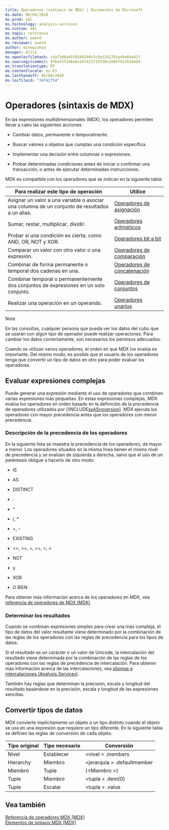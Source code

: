 ```yaml
---
title: Operadores (sintaxis de MDX) | Documentos de Microsoft
ms.date: 06/04/2018
ms.prod: sql
ms.technology: analysis-services
ms.custom: mdx
ms.topic: reference
ms.author: owend
ms.reviewer: owend
author: minewiskan
manager: kfile
ms.openlocfilehash: c4af3d6a65f6104240c5c9a32d1761e4be69a41f
ms.sourcegitcommit: 97bef3f248abce57422f15530c1685f91392b494
ms.translationtype: MT
ms.contentlocale: es-ES
ms.lasthandoff: 06/04/2018
ms.locfileid: "34742754"
---
```

# <a name="operators-mdx-syntax"></a>Operadores (sintaxis de MDX)


  En las expresiones multidimensionales (MDX), los operadores permiten llevar a cabo las siguientes acciones:  
  
-   Cambiar datos, permanente o temporalmente.  
  
-   Buscar valores u objetos que cumplan una condición específica.  
  
-   Implementar una decisión entre columnas o expresiones.  
  
-   Probar determinadas condiciones antes de iniciar o confirmar una transacción, o antes de ejecutar determinadas instrucciones.  
  
 MDX es compatible con los operadores que se indican en la siguiente tabla:  
  
|Para realizar este tipo de operación|Utilice|  
|---------------------------------------|---------|  
|Asignar un valor a una variable o asociar una columna de un conjunto de resultados a un alias.|[Operadores de asignación](../mdx/assignment-operators.md)|  
|Sumar, restar, multiplicar, dividir.|[Operadores aritméticos](../mdx/arithmetic-operators.md)|  
|Probar si una condición es cierta, como AND, OR, NOT y XOR.|[Operadores bit a bit](../mdx/bitwise-operators.md)|  
|Comparar un valor con otro valor o una expresión.|[Operadores de comparación](../mdx/comparison-operators.md)|  
|Combinar de forma permanente o temporal dos cadenas en una.|[Operadores de concatenación](../mdx/concatenation-operators.md)|  
|Combinar temporal o permanentemente dos conjuntos de expresiones en un solo conjunto.|[Operadores de conjuntos](../mdx/set-operators.md)|  
|Realizar una operación en un operando.|[Operadores unarios](../mdx/unary-operators.md)|  
  
> [!NOTE]  
>  En las consultas, cualquier persona que pueda ver los datos del cubo que se usarán con algún tipo de operador puede realizar operaciones. Para cambiar los datos correctamente, son necesarios los permisos adecuados.  
  
 Cuando se utilizan varios operadores, el orden en que MDX los evalúa es importante. Del mismo modo, es posible que el usuario de los operadores tenga que convertir un tipo de datos en otro para poder evaluar los operadores.  
  
## <a name="evaluating-complex-expressions"></a>Evaluar expresiones complejas  
 Puede generar una expresión mediante el uso de operadores que combinen varias expresiones más pequeñas. En estas expresiones complejas, MDX evalúa los operadores en orden basado en la definición de la precedencia de operadores utilizados por [!INCLUDE[ssASnoversion](../includes/ssasnoversion-md.md)]. MDX ejecuta los operadores con mayor precedencia antes que los operadores con menor precedencia.  
  
### <a name="understanding-operator-precedence"></a>Descripción de la precedencia de los operadores  
 En la siguiente lista se muestra la precedencia de los operadores, de mayor a menor. Los operadores situados en la misma línea tienen el mismo nivel de precedencia y se evalúan de izquierda a derecha, salvo que el uso de un paréntesis obligue a hacerlo de otro modo:  
  
-   IS  
  
-   AS  
  
-   DISTINCT  
  
-   :  
  
-   ^  
  
-   /, *  
  
-   +, -  
  
-   EXISTING  
  
-   <>, >=, =, \<=, >, <  
  
-   NOT  
  
-   y  
  
-   XOR  
  
-   O BIEN  
  
 Para obtener más información acerca de los operadores en MDX, vea [referencia de operadores de MDX &#40;MDX&#41;](../mdx/mdx-operator-reference-mdx.md).  
  
### <a name="determining-results"></a>Determinar los resultados  
 Cuando se combinan expresiones simples para crear una más compleja, el tipo de datos del valor resultante viene determinado por la combinación de las reglas de los operadores con las reglas de precedencia para los tipos de datos.  
  
 Si el resultado es un carácter o un valor de Unicode, la intercalación del resultado viene determinada por la combinación de las reglas de los operadores con las reglas de precedencia de intercalación. Para obtener más información acerca de las intercalaciones, vea [idiomas e intercalaciones &#40;Analysis Services&#41;](../analysis-services/languages-and-collations-analysis-services.md).  
  
 También hay reglas que determinan la precisión, escala y longitud del resultado basándose en la precisión, escala y longitud de las expresiones sencillas.  
  
## <a name="converting-data-types"></a>Convertir tipos de datos  
 MDX convierte implícitamente un objeto a un tipo distinto cuando el objeto se usa en una expresión que requiere un tipo diferente. En la siguiente tabla se definen las reglas de conversión de cada objeto.  
  
|Tipo original|Tipo necesario|Conversión|  
|-------------------|-----------------|----------------|  
|Nivel|Establecer|\<nivel > .members|  
|Hierarchy|Miembro|\<jerarquía > .defaultmember|  
|Miembro|Tuple|(\<Miembro >)|  
|Tuple|Miembro|\<tupla > .item(0)|  
|Tuple|Escalar|\<tupla > .value|  
  
## <a name="see-also"></a>Vea también  
 [Referencia de operadores MDX &#40;MDX&#41;](../mdx/mdx-operator-reference-mdx.md)   
 [Elementos de sintaxis MDX &#40;MDX&#41;](../mdx/mdx-syntax-elements-mdx.md)  
  
  

